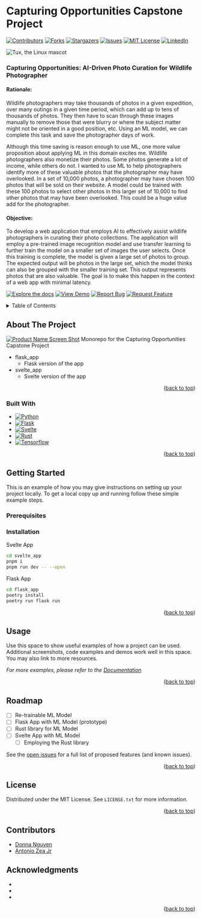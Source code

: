# Capturing Opportunities Capstone Project

<!-- PROJECT SHIELDS -->
<!--
*** I'm using markdown "reference style" links for readability.
*** Reference links are enclosed in brackets [ ] instead of parentheses ( ).
*** See the bottom of this document for the declaration of the reference variables
*** for contributors-url, forks-url, etc. This is an optional, concise syntax you may use.
*** https://www.markdownguide.org/basic-syntax/#reference-style-links
-->

[![Contributors][contributors-shield]][contributors-url]
[![Forks][forks-shield]][forks-url]
[![Stargazers][stars-shield]][stars-url]
[![Issues][issues-shield]][issues-url]
[![MIT License][license-shield]][license-url]
[![LinkedIn][linkedin-shield]][linkedin-url]

<!-- PROJECT LOGO -->
![Tux, the Linux mascot](/assets/images/tux.png)
### Capturing Opportunities: AI-Driven Photo Curation for Wildlife Photographer

#### Rationale:
Wildlife photographers may take thousands of photos in a given expedition, over many outings in a given time period, which can add up to tens of thousands of photos. They then have to scan through these images manually to remove those that were blurry or where the subject matter might not be oriented in a good position, etc. Using an ML model, we can complete this task and save the photographer days of work.

Although this time saving is reason enough to use ML, one more value proposition about applying ML in this domain excites me. Wildlife photographers also monetize their photos. Some photos generate a lot of income, while others do not. I wanted to use ML to help photographers identify more of these valuable photos that the photographer may have overlooked. In a set of 10,000 photos, a photographer may have chosen 100 photos that will be sold on their website. A model could be trained with these 100 photos to select other photos in this larger set of 10,000 to find other photos that may have been overlooked. This could be a huge value add for the photographer.

#### Objective:
To develop a web application that employs AI to effectively assist wildlife photographers in curating their photo collections. The application will employ a pre-trained image recognition model and use transfer learning to further train the model on a smaller set of images the user selects. Once this training is complete, the model is given a large set of photos to group. The expected output will be photos in the large set, which the model thinks can also be grouped with the smaller training set. This output represents photos that are also valuable. The goal is to make this happen in the context of a web app with minimal latency.

[![Explore the docs][product-screenshot]](https://github.com/Azeajr/capturing_opportunities_capstone)
[![View Demo][product-screenshot]](https://github.com/Azeajr/capturing_opportunities_capstone)
[![Report Bug][product-screenshot]](https://github.com/Azeajr/capturing_opportunities_capstone/issues)
[![Request Feature][product-screenshot]](https://github.com/Azeajr/capturing_opportunities_capstone/issues)


<details>
<summary>Table of Contents</summary>

- [Capturing Opportunities Capstone Project](#capturing-opportunities-capstone-project)
    - [Capturing Opportunities: AI-Driven Photo Curation for Wildlife Photographer](#capturing-opportunities-ai-driven-photo-curation-for-wildlife-photographer)
      - [Rationale:](#rationale)
      - [Objective:](#objective)
  - [About The Project](#about-the-project)
    - [Built With](#built-with)
  - [Getting Started](#getting-started)
    - [Prerequisites](#prerequisites)
    - [Installation](#installation)
  - [Usage](#usage)
  - [Roadmap](#roadmap)
  - [License](#license)
  - [Contributors](#contributors)
  - [Acknowledgments](#acknowledgments)
</details>

<!-- ABOUT THE PROJECT -->

## About The Project

[![Product Name Screen Shot][product-screenshot]](https://example.com)
Monorepo for the Capturing Opportunities Capstone Project

- flask_app
  - Flask version of the app
- svelte_app
  - Svelte version of the app

<p align="right">(<a href="#readme-top">back to top</a>)</p>

### Built With

- [![Python][Python.org]][Python-url]
- [![Flask][Flask.palletsprojects]][Flask-url]
- [![Svelte][Svelte.dev]][Svelte-url]
- [![Rust][Rust.com]][Rust-url]
- [![Tensorflow][Tensorflow.org]][Tensorflow-url]
<p align="right">(<a href="#readme-top">back to top</a>)</p>

## Getting Started

This is an example of how you may give instructions on setting up your project locally.
To get a local copy up and running follow these simple example steps.

### Prerequisites

### Installation

Svelte App

```bash
cd svelte_app
pnpm i
pnpm run dev -- --open
```

Flask App

```bash
cd flask_app
poetry install
poetry run flask run
```

<p align="right">(<a href="#readme-top">back to top</a>)</p>

<!-- USAGE EXAMPLES -->

## Usage

Use this space to show useful examples of how a project can be used. Additional screenshots, code examples and demos work well in this space. You may also link to more resources.

_For more examples, please refer to the [Documentation](https://example.com)_

<p align="right">(<a href="#readme-top">back to top</a>)</p>

<!-- ROADMAP -->

## Roadmap

- [ ] Re-trainable ML Model
- [ ] Flask App with ML Model (prototype)
- [ ] Rust library for ML Model
- [ ] Svelte App with ML Model
  - [ ] Employing the Rust library

See the [open issues](https://github.com/Azeajr/capturing_opportunities_capstone/issues) for a full list of proposed features (and known issues).

<p align="right">(<a href="#readme-top">back to top</a>)</p>

<!-- LICENSE -->

## License

Distributed under the MIT License. See `LICENSE.txt` for more information.

<p align="right">(<a href="#readme-top">back to top</a>)</p>

## Contributors
* [Donna Nguyen](https://github.com/donnahn87)
* [Antonio Zea Jr](https://github.com/Azeajr)


## Acknowledgments

- []()
- []()
- []()

<p align="right">(<a href="#readme-top">back to top</a>)</p>

<!-- MARKDOWN LINKS & IMAGES -->
<!-- https://www.markdownguide.org/basic-syntax/#reference-style-links -->

[contributors-shield]: https://img.shields.io/github/contributors/Azeajr/capturing_opportunities_capstone.svg?style=for-the-badge
[contributors-url]: https://github.com/Azeajr/capturing_opportunities_capstone/graphs/contributors
[forks-shield]: https://img.shields.io/github/forks/Azeajr/capturing_opportunities_capstone.svg?style=for-the-badge
[forks-url]: https://github.com/Azeajr/capturing_opportunities_capstone/network/members
[stars-shield]: https://img.shields.io/github/stars/Azeajr/capturing_opportunities_capstone.svg?style=for-the-badge
[stars-url]: https://github.com/Azeajr/capturing_opportunities_capstone/stargazers
[issues-shield]: https://img.shields.io/github/issues/Azeajr/capturing_opportunities_capstone.svg?style=for-the-badge
[issues-url]: https://github.com/Azeajr/capturing_opportunities_capstone/issues
[license-shield]: https://img.shields.io/github/license/Azeajr/capturing_opportunities_capstone.svg?style=for-the-badge
[license-url]: https://github.com/Azeajr/capturing_opportunities_capstone/blob/master/LICENSE.txt
[linkedin-shield]: https://img.shields.io/badge/-LinkedIn-black.svg?style=for-the-badge&logo=linkedin&colorB=555
[linkedin-url]: https://linkedin.com/in/linkedin_username
[product-screenshot]: images/screenshot.png
[Python.org]: https://img.shields.io/badge/python-%2314354C.svg?style=for-the-badge&logo=python&logoColor=white
[Python-url]: https://www.python.org/
[Flask.palletsprojects]: https://img.shields.io/badge/Flask-000000?style=for-the-badge&logo=flask&logoColor=white
[Flask-url]: https://flask.palletsprojects.com/en/2.0.x/
[Svelte.dev]: https://img.shields.io/badge/Svelte-4A4A55?style=for-the-badge&logo=svelte&logoColor=FF3E00
[Svelte-url]: https://svelte.dev/
[Rust.com]: https://img.shields.io/badge/rust-%23000000.svg?style=for-the-badge&logo=rust&logoColor=white
[Rust-url]: https://www.rust-lang.org/
[Tensorflow.org]: https://img.shields.io/badge/TensorFlow-FF6F00?style=for-the-badge&logo=TensorFlow&logoColor=white
[Tensorflow-url]: https://www.tensorflow.org/
